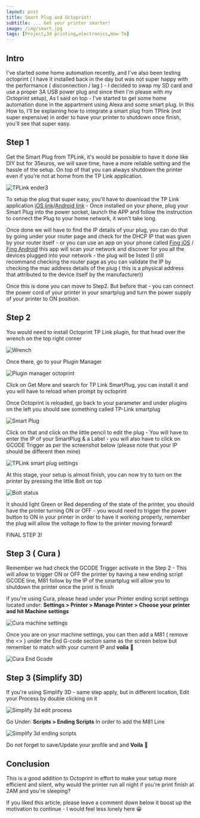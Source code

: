 ```yaml
---
layout: post
title: Smart Plug and Octoprint!
subtitle: ... Get your printer smarter!
image: /img/smart.jpg
tags: [Project,3d printing,electronics,How To]
---
```


## Intro

I've started some home automation recently, and I've also been testing octoprint ( I have it installed back in the day but was not super happy with the performance ( disconnection / lag ) - I decided to swap my SD card and use a proper 3A USB power plug and since then I'm please with my Octoprint setup), As I said on top - I've started to get some home automation done in the appartment using Alexa and some smart plug. In this How to, I'll be explaining how to integrate a smart plug from TPlink (not super expensive) in order to have your printer to shutdown once finish, you'll see that super easy.

## Step 1

Get the Smart Plug from TPLink, it's would be possible to have it done like DIY but for 35euros, we will save time, have a more reliable setting and the hassle of the setup. On top of that you can always shutdown the printer even if you're not at home from the TP Link application.

![TPLink ender3](https://i.gyazo.com/efc1fb19eaca1dab0f33a5c75c56ac31.jpg)

To setup the plug that super easy, you'll have to download the TP Link application [iOS link](https://itunes.apple.com/us/app/kasa-smart/id1034035493?mt=8)/[Android link](https://play.google.com/store/apps/details?id=com.tplink.kasa_android&hl=fr) - Once installed on your phone, plug your Smart Plug into the power socket, launch the APP and follow the instruction to connect the Plug to your home network, it won't take long.

Once done we will have to find the IP details of your plug, you can do that by going under your router page and check for the DHCP  IP that was given by your router itself - or you can use an app on your phone called [Fing iOS](https://itunes.apple.com/us/app/fing-network-scanner/id430921107?mt=8) / [Fing Android](https://play.google.com/store/apps/details?id=com.overlook.android.fing&hl=fr) this app will scan your network and discover for you all the devices plugged into your network - the plug will be listed (I still recommand checking the router page as you can validate the IP by checking the mac address details of the plug ( this is a physical address that attributed to the device itself by the manufacturer))

Once this is done you can move to Step2. But before that - you can connect the power cord of your printer in your smartplug and turn the power supply of your printer to ON position.

## Step 2

You would need to install Octoprint TP Link plugin, for that head over the wrench on the top right corner

![Wrench](https://i.gyazo.com/7aa49ec05e2d58b477bbd86748bbc957.png)

Once there, go to your Plugin Manager

![Plugin manager octoprint](https://i.gyazo.com/1dce9709b8d031c4f9bd5fe82c666129.png)

Click on Get More and search for TP Link SmartPlug, you can install it and you will have to reload when prompt by octoprint

Once Octoprint is reloaded, go back to your parameter and under plugins on the left you should see something called TP-Link smartplug

![Smart Plug](https://i.gyazo.com/4ef5efa75a54f3620759eb7387e9a1bd.png)

Click on that and click on the little pencil to edit the plug - You will have to enter the IP of your SmartPlug & a Label - you will also have to click on GCODE Trigger as per the screenshot below (please note that your IP should be different then mine)

![TPLink smart plug settings](https://i.gyazo.com/690402618c8a42b8223366fcec2b4192.png)

At this stage, your setup is almost finish, you can now try to turn on the printer by pressing the little Bolt on top

![Bolt status](https://i.gyazo.com/81031de902b1c9ecd7d8a4e888cd9b88.png)

It should light Green or Red depending of the state of the printer, you should have the printer turning ON or OFF - you would need to trigger the power button to ON in your printer in order to have it working properly, remember the plug will allow the voltage to flow to the printer moving forward!

FINAL STEP 3!

## Step 3 ( Cura )

Remember we had check the GCODE Trigger activate in the Step 2 - This will allow to trigger ON or OFF the printer by having a new ending script GCODE line, M81 follow by the IP of the smartplug will allow you to shutdown the printer once the print is finish

if you're using Cura, please head under your Printer ending script settings located under: **Settings > Printer > Manage Printer > Choose your printer and hit Machine settings**

![Cura machine settings](https://i.gyazo.com/445c142e38fb7952d43eef2d33eab49a.png)

Once you are on your machine settings, you can then add a M81 <IP> ( remove the <> ) under the End G-code section same as the screen below but remember to match with your current IP and **voila** 🤩

![Cura End Gcode](https://i.gyazo.com/cfc8370f55ada19148b9a01f03639df5.png)

## Step 3 (Simplify 3D)

If you're using Simplify 3D - same step apply, but in different location, Edit your Process by double clicking on it

![Simplify 3d edit process](https://i.gyazo.com/a92ce2b87d47f1f190a039ef2f335350.png)

Go Under: **Scripts > Ending Scripts** In order to add the M81 <IP> Line

![Simplify 3d ending scripts](https://i.gyazo.com/faaa1fe408cf205acd17ec29df9c763c.png)

Do not forget to save/Update your profile and and **Voila** 🤩

## Conclusion

This is a good addition to Octoprint in effort to make your setup more efficient and silent, why would the printer run all night if you're print finish at 2AM and you're sleeping?

If you liked this article, please leave a comment down below it boost up the motivation to continue - I would feel less lonely here 😀
